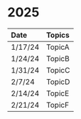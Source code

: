 # 2025

| Date    | Topics   |
|:--------|:---------|
| 1/17/24 | TopicA   |
| 1/24/24 | TopicB   |
| 1/31/24 | TopicC   |
| 2/7/24  | TopicD   |
| 2/14/24 | TopicE   |
| 2/21/24 | TopicF   |
